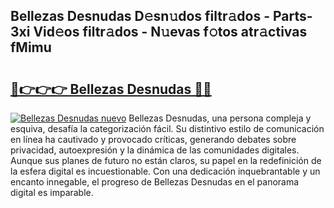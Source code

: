 ## Bellezas Desnudas D𝚎sn𝚞dos filtr𝚊dos - Parts-3xi Vid𝚎os filtr𝚊dos - N𝚞evas f𝚘tos atr𝚊ctivas fMimu

# <h2><a href="http://mb3oox.tromn.icu/?c=Bellezas+Desnudas">🔗👉👉👉 Bellezas Desnudas 🔗🔗</a></h2>

[![Bellezas Desnudas nuevo](https://i.imgur.com/pEAQMta.gif)](http://mb3oox.tromn.icu/?c=Bellezas+Desnudas)
Bellezas Desnudas, una persona compleja y esquiva, desafía la categorización fácil. Su distintivo estilo de comunicación en línea ha cautivado y provocado críticas, generando debates sobre privacidad, autoexpresión y la dinámica de las comunidades digitales. Aunque sus planes de futuro no están claros, su papel en la redefinición de la esfera digital es incuestionable. Con una dedicación inquebrantable y un encanto innegable, el progreso de Bellezas Desnudas en el panorama digital es imparable.
